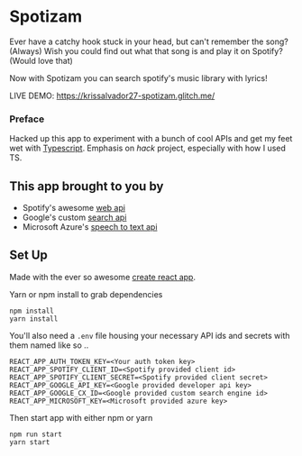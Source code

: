 # Spotizam

Ever have a catchy hook stuck in your head, but can't remember the song? (Always)
Wish you could find out what that song is and play it on Spotify? (Would love that)

Now with Spotizam you can search spotify's music library with lyrics!

LIVE DEMO: https://krissalvador27-spotizam.glitch.me/
### Preface

Hacked up this app to experiment with a bunch of cool APIs and get my feet wet with [Typescript](https://www.typescriptlang.org/). Emphasis on _hack_ project, especially with how I used TS.

## This app brought to you by

- Spotify's awesome [web api](https://developer.spotify.com/documentation/web-api/)
- Google's custom [search api](https://developers.google.com/custom-search/json-api/v1/overview?authuser=1)
- Microsoft Azure's [speech to text api](https://azure.microsoft.com/en-us/services/cognitive-services/speech-to-text/)

## Set Up

Made with the ever so awesome [create react app](https://github.com/wmonk/create-react-app-typescript).

Yarn or npm install to grab dependencies

```
npm install
yarn install
```

You'll also need a `.env` file housing your necessary API ids and secrets with them named like so ..

```
REACT_APP_AUTH_TOKEN_KEY=<Your auth token key>
REACT_APP_SPOTIFY_CLIENT_ID=<Spotify provided client id>
REACT_APP_SPOTIFY_CLIENT_SECRET=<Spotify provided client secret>
REACT_APP_GOOGLE_API_KEY=<Google provided developer api key>
REACT_APP_GOOGLE_CX_ID=<Google provided custom search engine id>
REACT_APP_MICROSOFT_KEY=<Microsoft provided azure key>
```

Then start app with either npm or yarn 

```
npm run start 
yarn start
```
